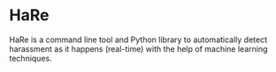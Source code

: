 # HaRe
HaRe is a command line tool and Python library to automatically detect harassment as it happens (real-time) with the help of machine learning techniques.
